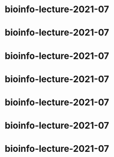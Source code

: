 # bioinfo-lecture-2021-07
# bioinfo-lecture-2021-07
# bioinfo-lecture-2021-07
# bioinfo-lecture-2021-07
# bioinfo-lecture-2021-07
# bioinfo-lecture-2021-07
# bioinfo-lecture-2021-07
